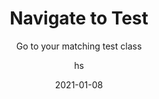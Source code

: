 ---
date: 2021-01-08
title: Navigate to Test
technologies: [java]
topics: [navigation, testing]
author: hs
subtitle: Go to your matching test class
thumbnail: ./thumbnail.png
cardThumbnail: ./card.png
shortVideo:
  poster: ./tip.png
  url: https://youtu.be/cuIeDZhpvM0
seealso:
  - title: IntelliJ IDEA Help - Navigate between test and test subject
    href: https://www.jetbrains.com/help/idea/navigating-between-test-and-test-subject.html
leadin: |
  You can use **⇧⌘T** (macOS), or **Ctrl+Shift+T** (Windows/Linux), to navigate to a test class and back again.

---